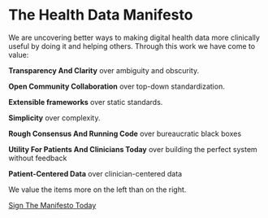 The Health Data Manifesto
=========================

We are uncovering better ways to making digital health data more clinically useful by doing it and helping others. Through this work we have come to value:

**Transparency And Clarity** over ambiguity and obscurity.

**Open Community Collaboration** over top-down standardization.

**Extensible frameworks** over static standards.

**Simplicity** over complexity.

**Rough Consensus And Running Code** over bureaucratic black boxes

**Utility For Patients And Clinicians Today** over building the perfect system without feedback

**Patient-Centered Data** over clinician-centered data

We value the items more on the left than on the right.

[Sign The Manifesto Today](https://docs.google.com/forms/d/1Ednb3ucGYUH7tySz7liXYuh7BIN9vRwroiaZsTFSkvY/viewform?c=0&w=1&usp=send_form)
